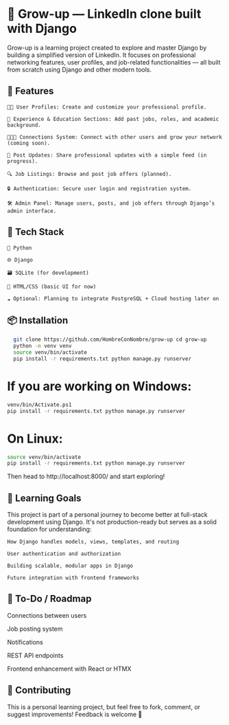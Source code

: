# 🌱 Grow-up — LinkedIn clone built with Django

Grow-up is a learning project created to explore and master Django by building a simplified version of LinkedIn. It focuses on professional networking features, user profiles, and job-related functionalities — all built from scratch using Django and other modern tools.
## 🚀 Features

    🧑‍💼 User Profiles: Create and customize your professional profile.

    🧾 Experience & Education Sections: Add past jobs, roles, and academic background.

    🧑‍🤝‍🧑 Connections System: Connect with other users and grow your network (coming soon).

    📝 Post Updates: Share professional updates with a simple feed (in progress).

    🔍 Job Listings: Browse and post job offers (planned).

    🔒 Authentication: Secure user login and registration system.

    🛠️ Admin Panel: Manage users, posts, and job offers through Django’s admin interface.

## 🧰 Tech Stack

    🐍 Python

    🌐 Django

    🗃️ SQLite (for development)

    🎨 HTML/CSS (basic UI for now)

    ☁️ Optional: Planning to integrate PostgreSQL + Cloud hosting later on

## 📦 Installation
```bash
  git clone https://github.com/HombreConNombre/grow-up cd grow-up 
  python -m venv venv 
  source venv/bin/activate 
  pip install -r requirements.txt python manage.py runserver
```
# If you are working on Windows:
```bash
venv/bin/Activate.ps1 
pip install -r requirements.txt python manage.py runserver
```
# On Linux:
```bash
source venv/bin/activate 
pip install -r requirements.txt python manage.py runserver
```
Then head to http://localhost:8000/ and start exploring!

## 🧠 Learning Goals

This project is part of a personal journey to become better at full-stack development using Django. It's not production-ready but serves as a solid foundation for understanding:

    How Django handles models, views, templates, and routing

    User authentication and authorization

    Building scalable, modular apps in Django

    Future integration with frontend frameworks

## 📌 To-Do / Roadmap

Connections between users

Job posting system

Notifications

REST API endpoints

Frontend enhancement with React or HTMX

## 🤝 Contributing

This is a personal learning project, but feel free to fork, comment, or suggest improvements! Feedback is welcome 💬
